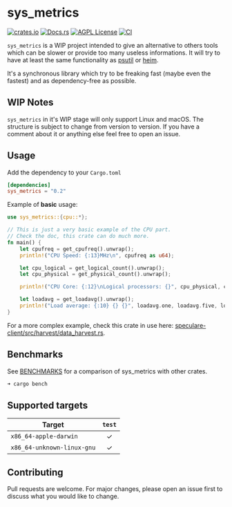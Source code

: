 sys_metrics
========
[![crates.io](https://img.shields.io/crates/v/sys_metrics.svg)](https://crates.io/crates/sys_metrics)
[![Docs.rs](https://docs.rs/sys_metrics/badge.svg)](https://docs.rs/sys_metrics)
[![AGPL License](https://img.shields.io/badge/license-AGPL-blue.svg)](LICENSE)
[![CI](https://github.com/Martichou/sys_metrics/workflows/CI/badge.svg)](https://github.com/Martichou/sys_metrics/actions)

`sys_metrics` is a WIP project intended to give an alternative to others tools which can be slower or provide too many useless informations.
It will try to have at least the same functionality as [psutil](https://github.com/giampaolo/psutil) or [heim](https://github.com/heim-rs/heim).

It's a synchronous library which try to be freaking fast (maybe even the fastest) and as dependency-free as possible.

WIP Notes
--------------------------

`sys_metrics` in it's WIP stage will only support Linux and macOS.
The structure is subject to change from version to version. 
If you have a comment about it or anything else feel free to open an issue.

Usage
--------------------------

Add the dependency to your `Cargo.toml`
```toml
[dependencies]
sys_metrics = "0.2"
```
Example of **basic** usage:
```rust
use sys_metrics::{cpu::*};

// This is just a very basic example of the CPU part.
// Check the doc, this crate can do much more.
fn main() {
    let cpufreq = get_cpufreq().unwrap();
    println!("CPU Speed: {:13}MHz\n", cpufreq as u64);

    let cpu_logical = get_logical_count().unwrap();
    let cpu_physical = get_physical_count().unwrap();

    println!("CPU Core: {:12}\nLogical processors: {}", cpu_physical, cpu_logical);

    let loadavg = get_loadavg().unwrap();
    println!("Load average: {:10} {} {}", loadavg.one, loadavg.five, loadavg.fifteen);
}
```
For a more complex example, check this crate in use here: [speculare-client/src/harvest/data_harvest.rs](https://github.com/speculare-cloud/speculare-client/blob/master/src/harvest/data_harvest.rs).

Benchmarks
--------------------------

See [BENCHMARKS](https://github.com/Martichou/sys_metrics/blob/master/BENCHMARKS.md) for a comparison of sys_metrics with other crates.

```bash
➜ cargo bench
```

Supported targets
--------------------------
| Target                               | `test` |
|--------------------------------------|:------:|
| `x86_64-apple-darwin`                |   ✓    |
| `x86_64-unknown-linux-gnu`           |   ✓    |

Contributing
--------------------------

Pull requests are welcome. For major changes, please open an issue first to discuss what you would like to change.
